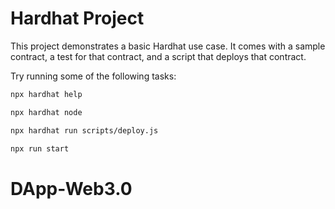 # Hardhat Project

This project demonstrates a basic Hardhat use case. It comes with a sample contract, a test for that contract, and a script that deploys that contract.

Try running some of the following tasks:

```sh
npx hardhat help
```
```sh
npx hardhat node
```
```sh
npx hardhat run scripts/deploy.js
```
```sh
npx run start
```


# DApp-Web3.0
